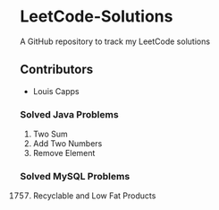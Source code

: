 # LeetCode-Solutions
A GitHub repository to track my LeetCode solutions
## Contributors
* Louis Capps

### Solved Java Problems
1. Two Sum
2. Add Two Numbers
27. Remove Element

### Solved MySQL Problems
1757. Recyclable and Low Fat Products